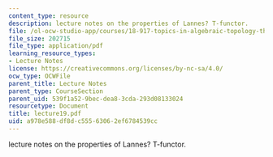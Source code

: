 ```yaml
---
content_type: resource
description: lecture notes on the properties of Lannes? T-functor.
file: /ol-ocw-studio-app/courses/18-917-topics-in-algebraic-topology-the-sullivan-conjecture-fall-2007/a978e588df8dc55563062ef6784539cc_lecture19.pdf
file_size: 202715
file_type: application/pdf
learning_resource_types:
- Lecture Notes
license: https://creativecommons.org/licenses/by-nc-sa/4.0/
ocw_type: OCWFile
parent_title: Lecture Notes
parent_type: CourseSection
parent_uid: 539f1a52-9bec-dea8-3cda-293d08133024
resourcetype: Document
title: lecture19.pdf
uid: a978e588-df8d-c555-6306-2ef6784539cc
---
```

lecture notes on the properties of Lannes? T-functor.